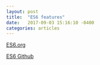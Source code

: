 ```yaml
---
layout: post
title:  "ES6 features"
date:   2017-09-03 15:16:10 -0400
categories: articles
---
```


[ES6.org](http://es6-features.org/#Constants)

[ES6 Github](https://github.com/lukehoban/es6features/blob/master/README.md#arrows)